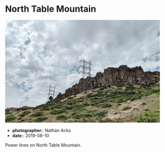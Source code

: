 # North Table Mountain

![High voltage power lines curve around a tall rocky outcrop](assets/2019-08-10-north-table-mountain.webp)

* **photographer**:: Nathan Acks  
* **date**:: 2019-08-10

Power lines on North Table Mountain.
